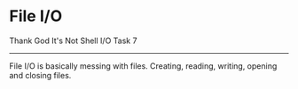 # File I/O
Thank God It's Not Shell I/O Task 7

---
File I/O is basically messing with files.
Creating, reading, writing, opening and closing files.
